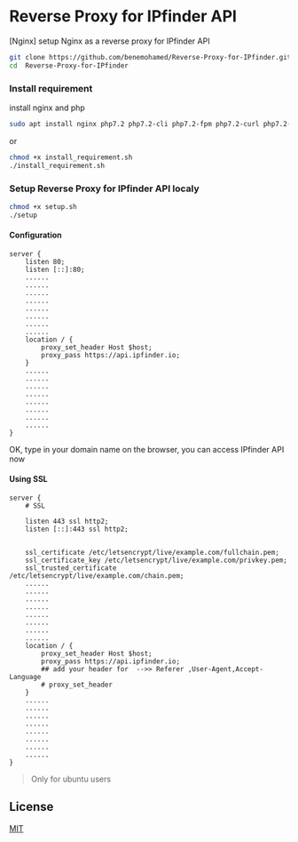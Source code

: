 # Reverse Proxy for IPfinder API
[Nginx] setup Nginx as a reverse proxy for IPfinder API

```bash
git clone https://github.com/benemohamed/Reverse-Proxy-for-IPfinder.git
cd  Reverse-Proxy-for-IPfinder
```

### Install requirement
install nginx and php
```bash
sudo apt install nginx php7.2 php7.2-cli php7.2-fpm php7.2-curl php7.2-zip php7.2-xml php7.2-mbstring
```
or
```bash
chmod +x install_requirement.sh
./install_requirement.sh
```

### Setup Reverse Proxy for IPfinder API localy

```bash
chmod +x setup.sh
./setup
```



#### Configuration
```nginx
server {
    listen 80;
    listen [::]:80;
    ......
    ......
    ......
    ......
    ......
    ......
    ......
    ......
    location / {
        proxy_set_header Host $host;
        proxy_pass https://api.ipfinder.io;
    }
    ......
    ......
    ......
    ......
    ......
    ......
    ......
    ......
}

```
OK, type in your domain name on the browser, you can access IPfinder API now


#### Using SSL
```nginx
server {
    # SSL

    listen 443 ssl http2;
    listen [::]:443 ssl http2;


    ssl_certificate /etc/letsencrypt/live/example.com/fullchain.pem;
    ssl_certificate_key /etc/letsencrypt/live/example.com/privkey.pem;
    ssl_trusted_certificate /etc/letsencrypt/live/example.com/chain.pem;
    ......
    ......
    ......
    ......
    ......
    ......
    ......
    ......
    location / {
        proxy_set_header Host $host;
        proxy_pass https://api.ipfinder.io;
        ## add your header for  -->> Referer ,User-Agent,Accept-Language
        # proxy_set_header
    }
    ......
    ......
    ......
    ......
    ......
    ......
    ......
    ......
}
```
> Only for ubuntu users

License
----
[MIT](LICENSE)

